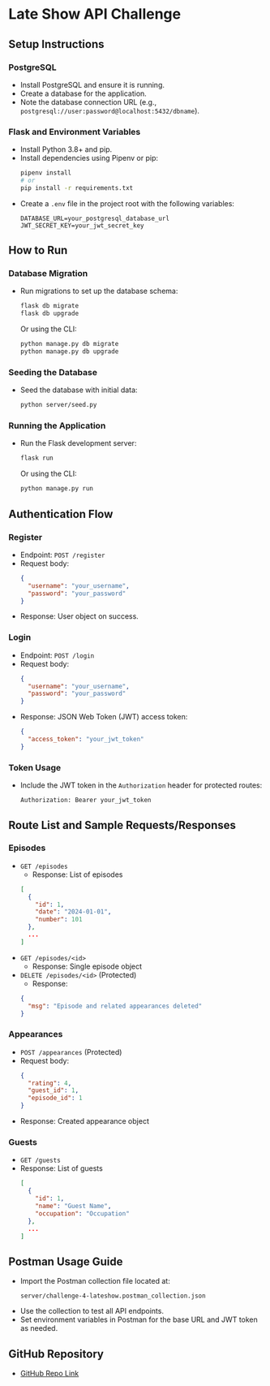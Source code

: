 # Late Show API Challenge

## Setup Instructions

### PostgreSQL
- Install PostgreSQL and ensure it is running.
- Create a database for the application.
- Note the database connection URL (e.g., `postgresql://user:password@localhost:5432/dbname`).

### Flask and Environment Variables
- Install Python 3.8+ and pip.
- Install dependencies using Pipenv or pip:
  ```bash
  pipenv install
  # or
  pip install -r requirements.txt
  ```
- Create a `.env` file in the project root with the following variables:
  ```
  DATABASE_URL=your_postgresql_database_url
  JWT_SECRET_KEY=your_jwt_secret_key
  ```

## How to Run

### Database Migration
- Run migrations to set up the database schema:
  ```bash
  flask db migrate
  flask db upgrade
  ```
  Or using the CLI:
  ```bash
  python manage.py db migrate
  python manage.py db upgrade
  ```

### Seeding the Database
- Seed the database with initial data:
  ```bash
  python server/seed.py
  ```

### Running the Application
- Run the Flask development server:
  ```bash
  flask run
  ```
  Or using the CLI:
  ```bash
  python manage.py run
  ```

## Authentication Flow

### Register
- Endpoint: `POST /register`
- Request body:
  ```json
  {
    "username": "your_username",
    "password": "your_password"
  }
  ```
- Response: User object on success.

### Login
- Endpoint: `POST /login`
- Request body:
  ```json
  {
    "username": "your_username",
    "password": "your_password"
  }
  ```
- Response: JSON Web Token (JWT) access token:
  ```json
  {
    "access_token": "your_jwt_token"
  }
  ```

### Token Usage
- Include the JWT token in the `Authorization` header for protected routes:
  ```
  Authorization: Bearer your_jwt_token
  ```

## Route List and Sample Requests/Responses

### Episodes
- `GET /episodes`
  - Response: List of episodes
  ```json
  [
    {
      "id": 1,
      "date": "2024-01-01",
      "number": 101
    },
    ...
  ]
  ```
- `GET /episodes/<id>`
  - Response: Single episode object
- `DELETE /episodes/<id>` (Protected)
  - Response:
  ```json
  {
    "msg": "Episode and related appearances deleted"
  }
  ```

### Appearances
- `POST /appearances` (Protected)
- Request body:
  ```json
  {
    "rating": 4,
    "guest_id": 1,
    "episode_id": 1
  }
  ```
- Response: Created appearance object

### Guests
- `GET /guests`
- Response: List of guests
  ```json
  [
    {
      "id": 1,
      "name": "Guest Name",
      "occupation": "Occupation"
    },
    ...
  ]
  ```

## Postman Usage Guide

- Import the Postman collection file located at:
  ```
  server/challenge-4-lateshow.postman_collection.json
  ```
- Use the collection to test all API endpoints.
- Set environment variables in Postman for the base URL and JWT token as needed.

## GitHub Repository

- [GitHub Repo Link](https://github.com/DunstanKiiru/late-show-api-challenge)  

